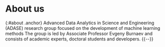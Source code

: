 # About us
{:#about .anchor}
Advanced Data Analytics in Science and Engineering (ADASE) research group focused on the development of machine learning methods 
The group is led by Associate Professor Evgeny Burnaev and consists of academic experts, doctoral students and developers.
{{--}}
